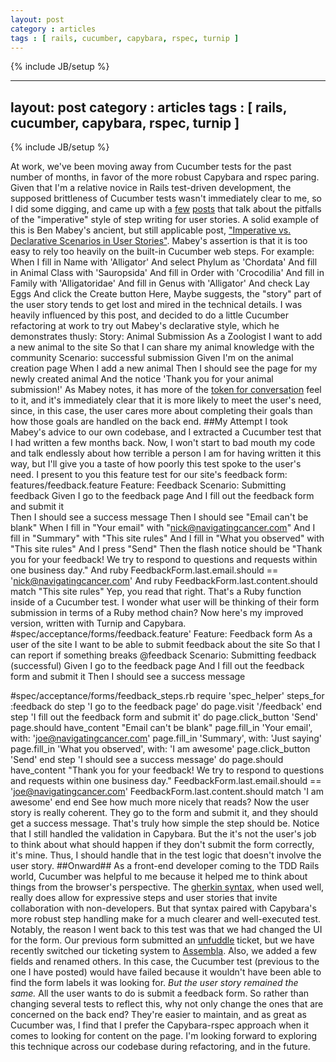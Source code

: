 ```yaml
---
layout: post
category : articles 
tags : [ rails, cucumber, capybara, rspec, turnip ]
---
```

{% include JB/setup %}

---
layout: post
category : articles 
tags : [ rails, cucumber, capybara, rspec, turnip ]
---
{% include JB/setup %}

At work, we've been moving away from Cucumber tests for the past number of months, in favor of the more robust Capybara and rspec paring. Given that I'm a relative novice in Rails test-driven development, the supposed brittleness of Cucumber tests wasn't immediately clear to me, so I did some digging, and came up with a [few](http://aslakhellesoy.com/post/11055981222/the-training-wheels-came-off) [posts](http://benmabey.com/2008/05/19/imperative-vs-declarative-scenarios-in-user-stories.html) that talk about the pitfalls of the "imperative" style of step writing for user stories. A solid example of this is Ben Mabey's ancient, but still applicable post, ["Imperative vs. Declarative Scenarios in User Stories"](http://benmabey.com/2008/05/19/imperative-vs-declarative-scenarios-in-user-stories.html). 
Mabey's assertion is that it is too easy to rely too heavily on the built-in Cucumber web steps. For example: 
	When I fill in Name with 'Alligator'
  And select Phylum as 'Chordata'
  And fill in Animal Class with 'Sauropsida'
  And fill in Order with 'Crocodilia'
  And fill in Family with 'Alligatoridae'
  And fill in Genus with 'Alligator'
  And check Lay Eggs
  And click the Create button
Here, Maybe suggests, the "story" part of the user story tends to get lost and mired in the technical details.
I was heavily influenced by this post, and decided to do a little Cucumber refactoring at work to try out Mabey's declarative style, which he demonstrates thusly:
Story: Animal Submission
  As a Zoologist
  I want to add a new animal to the site
  So that I can share my animal knowledge with the community
  Scenario: successful submission
  Given I'm on the animal creation page
  When I add a new animal
  Then I should see the page for my newly created animal
  And the notice 'Thank you for your animal submission!'
As Mabey notes, it has more of the [token for conversation](http://www.jbrains.ca/permalink/user-stories-a-ticket-for-a-conversation) feel to it, and it's immediately clear that it is more likely to meet the user's need, since, in this case, the user cares more about completing their goals than how those goals are handled on the back end.
##My Attempt
I took Mabey's advice to our own codebase, and I extracted a Cucumber test that I had written a few months back. Now, I won't start to bad mouth my code and talk endlessly about how terrible a person I am for having written it this way, but I'll give you a taste of how poorly this test spoke to the user's need. I present to you this feature test for our site's feedback form:
  features/feedback.feature
  Feature: Feedback
  Scenario: Submitting feedback
    Given I go to the feedback page
    And I fill out the feedback form and submit it	
    Then I should see a success message
    Then I should see "Email can't be blank"
    When I fill in "Your email" with "nick@navigatingcancer.com"
    And I fill in "Summary" with "This site rules"
    And I fill in "What you observed" with "This site rules"
    And I press "Send"
    Then the flash notice should be "Thank you for your feedback! 	We try to respond to questions and requests within one business day."
    And ruby FeedbackForm.last.email.should == 'nick@navigatingcancer.com'
    And ruby FeedbackForm.last.content.should match "This site rules"
Yep, you read that right. That's a Ruby function inside of a Cucumber test. I wonder what user will be thinking of their form submission in terms of a Ruby method chain? 
Now here's my improved version, written with Turnip and Capybara. 
  #spec/acceptance/forms/feedback.feature'
  Feature: Feedback form
  As a user of the site
  I want to be able to submit feedback about the site
  So that I can report if something breaks
  @feedback
  Scenario: Submitting feedback (successful)
    Given I go to the feedback page
    And I fill out the feedback form and submit it
    Then I should see a success message

  #spec/acceptance/forms/feedback_steps.rb
  require 'spec_helper'
  steps_for :feedback do
    step 'I go to the feedback page' do
      page.visit '/feedback'
    end
    step 'I fill out the feedback form and submit it' do
      page.click_button 'Send'
      page.should have_content "Email can't be blank"
      page.fill_in 'Your email', with: 'joe@navigatingcancer.com'
      page.fill_in 'Summary', with: 'Just saying'
      page.fill_in 'What you observed', with: 'I am awesome'
      page.click_button 'Send'
    end
    step 'I should see a success message' do
      page.should have_content "Thank you for your feedback! We try to respond to questions and requests within one business day."
      FeedbackForm.last.email.should == 'joe@navigatingcancer.com'
      FeedbackForm.last.content.should match 'I am awesome'
    end
  end
See how much more nicely that reads? Now the user story is really coherent. They go to the form and submit it, and they should get a success message. That's truly how simple the step should be. 
Notice that I still handled the validation in Capybara. But the it's not the user's job to think about what should happen if they don't submit the form correctly, it's mine. Thus, I should handle that in the test logic that doesn't involve the user story.
##Onward##
As a front-end developer coming to the TDD Rails world, Cucumber was helpful to me because it helped me to think about things from the browser's perspective. The [gherkin syntax](https://github.com/cucumber/cucumber/wiki/Gherkin), when used well, really does allow for expressive steps and user stories that invite collaboration with non-developers.
But that syntax paired with Capybara's more robust step handling make for a much clearer and well-executed test. 
Notably, the reason I went back to this test was that we had changed the UI for the form. Our previous form submitted an [unfuddle](https://unfuddle.com/) ticket, but we have recently switched our ticketing system to [Assembla](http://assembla.com). Also, we added a few fields and renamed others. In this case, the Cucumber test (previous to the one I have posted) would have failed because it wouldn't have been able to find the form labels it was looking for. _But the user story remained the same._ All the user wants to do is submit a feedback form. So rather than changing several tests to reflect this, why not only change the ones that are concerned on the back end? They're easier to maintain, and as great as Cucumber was, I find that I prefer the Capybara-rspec approach when it comes to looking for content on the page.
I'm looking forward to exploring this technique across our codebase during refactoring, and in the future. 
